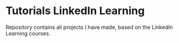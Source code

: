 # Tutorials LinkedIn Learning

Repository contains all projects I have made, based on the LinkedIn Learning courses.
